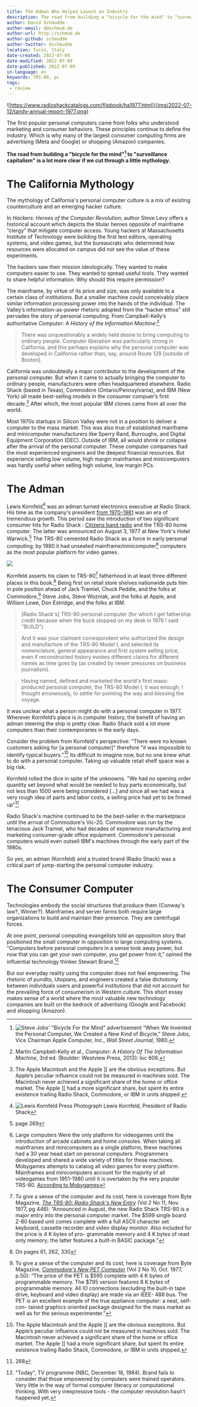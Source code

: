 ```yaml
---
title: The Adman Who Helped Launch an Industry
description: The road from building a "bicycle for the mind" to "surveillance capitalism" is a lot more clear if we cut through a little mythology.
author: David Schmudde
author-email: d@schmud.de
author-url: http://schmud.de
author-github: schmudde
author-twitter: dschmudde
location: Turin, Italy
date-created: 2022-07-09
date-modified: 2022-07-09
date-published: 2022-07-09
in-language: en
keywords: TRS-80, pc
tags:
 - review
---
```


![https://www.radioshackcatalogs.com/flipbook/ha1977.html](/img/2022-07-12/tandy-annual-report-1977.png)

The first popular personal computers came from folks who understood marketing and consumer behaviors. These principles continue to define the industry. Which is why many of the largest consumer computing firms are advertising (Meta and Google) or shopping (Amazon) companies.

**The road from building a "bicycle for the mind"[^bicycle] to "surveillance capitalism" is a lot more clear if we cut through a little mythology.**

[^bicycle]: ![Steve Jobs' "Bicycle For the Mind" advertisement](/img/2022-07-12/wsj-jobs-full-1980-sm.jpg) “When We Invented the Personal Computer, We Created a New Kind of Bicycle,” Steve Jobs, Vice Chairman Apple Computer,
Inc., *Wall Street Journal*, 1980.

# The California Mythology

The mythology of California's personal computer culture is a mix of existing counterculture and an emerging hacker culture.

In *Hackers: Heroes of the Computer Revolution*, author Steve Levy offers a historical account which depicts the titular heroes opposite of mainframe “clergy” that mitigate computer access. Young hackers at Massachusetts Institute of Technology were building the first text editors, operating systems, and video games, but the bureaucrats who determined how resources were allocated on campus did not see the value of these experiments.

The hackers saw their mission ideologically. They wanted to make computers easier to use. They wanted to spread useful tools. They wanted to share helpful information. Why should this require permission?

The mainframe, by virtue of its price and size, was only available to a certain class of institutions. But a smaller machine could conceivably place similar information processing power into the hands of the individual. The Valley’s information-as-power rhetoric adopted from the “hacker ethos” still pervades the story of personal computing. From Campbell-Kelly’s authoritative *Computer: A History of the Information Machine*:[^campbell-kelly]

> There was unquestionably a widely held desire to bring computing to ordinary people. Computer liberation was particularly strong in California, and this perhaps explains why the personal computer was developed in California rather than, say, around Route 128 [outside of Boston].

[^campbell-kelly]: Martin Campbell-Kelly et al., *Computer: A History Of The Information Machine*, 3rd ed. (Boulder: Westview Press, 2013): loc 606.

California was undoubtedly a major contributor to the development of the personal computer. But when it came to actually bringing the computer to ordinary people, manufacturers were often headquartered elsewhere. Radio Shack (based in Texas), Commodore (Ontario/Pennsylvania), and IBM (New York) all made best-selling models in the consumer compuer’s first decade.[^apple] After which, the most popular IBM clones came from all over the world.

[^apple]: The Apple Macintosh and the Apple ][ are the obvious exceptions. But Apple’s peculiar influence could not be measured in machines sold. The Macintosh never achieved a significant share of the home or office market. The Apple ][ had a more significant share, but spent its entire existence trailing Radio Shack, Commodore, or IBM in units shipped.

Most 1970s startups in Silicon Valley were not in a position to deliver a computer to the mass market. This was also true of established mainframe and minicomputer manufacturers like Sperry Rand, Burroughs, and Digital Equipment Corporation (DEC). Outside of IBM, all would shrink or collapse after the arrival of the personal computer. These computer companies had the most experienced engineers and the deepest financial resources. But experience selling low volume, high margin mainframes and minicomputers was hardly useful when selling high volume, low margin PCs.

# The Adman

Lewis Kornfeld[^kornfeld] was an adman turned electronics executive at Radio Shack. His time as the company's president [from 1970-1981](https://www.nytimes.com/2013/08/16/business/lewis-kornfeld-made-radio-shack-an-early-player-in-pcs-dies-at-97.html) was an era of tremendous growth. This period saw the introduction of two significant consumer hits for Radio Shack : [Citizens band radio](https://en.wikipedia.org/wiki/Citizens_band_radio) and the TRS-80 home computer. The latter was announced on August 3, 1977 at New York's Hotel Warwick.[^269] The TRS-80 cemented Radio Shack as a force in early personal computing; by 1980 it had unseated mainframe/minicomputer[^mainframe] computers as the most popular platform for video games.

[^kornfeld]: ![Lewis Kornfeld Press Photograph](/img/2022-07-12/lewis-kornfeld-1980s.jpg) Lewis Kornfeld, President of Radio Shack

![](/img/2022-07-12/trs-80-gaming.png)

[^269]: page 269

[^mainframe]: Large computers Were the only platform for videogames until the introduction of arcade cabinets and home consoles. When taking all mainframes and minicomputers as a single platform, these machines had a 30 year head start on personal computers. Programmers developed and shared a wide variety of titles for these machines. Mobygames attempts to catalog all video games for every platform. Mainframes and minicomputers account for the majority of all videogames from 1951-1980 until it is overtaken by the very popular TRS-80.  [According to Mobygames](https://www.mobygames.com/browse/games/mainframe/)

Kornfeld asserts his claim to TRS-80[^trs-80] fatherhood in at least three different places in this book.[^fatherhood] Being first on retail store shelves nationwide puts him in pole position ahead of Jack Tramiel, Chuck Peddle, and the folks at Commodore,[^commodore] Steve Jobs, Steve Wozniak, and the folks at Apple, and William Lowe, Don Estridge, and the folks at IBM.

[^trs-80]: To give a sense of the computer and its cost, here is coverage from Byte Magazine, *[The TRS-80: Radio Shack's New Entry](https://archive.org/details/byte-magazine-1977-11/page/n45/mode/2up)* (Vol 2 No 11, Nov. 1977, pg 446): &ldquo;Announced in August, the new Radio Shack TRS-80 is a major entry into the personal computer market. The $599 single board Z-80 based unit comes complete with a full ASCII character set keyboard, cassette recorder and video display monitor. Also included for the price is 4 K bytes of pro- grammable memory and 4 K bytes of read only memory; the latter features a built-in BASIC package.&rdquo;

[^fatherhood]: On pages 61, 262, 330

[^commodore]: To give a sense of the computer and its cost, here is coverage from Byte Magazine, *[Commodore's New PET Computer](https://archive.org/details/byte-magazine-1977-10/page/n51/mode/2up)* (Vol 2 No 10, Oct. 1977, p.50): &ldquo;The price of the PET is $595 complete with 4 K bytes of programmable memory. The $795 version features 8 K bytes of programmable memory. All IO connections (excluding the built-in tape drive, keyboard and video display) are made via an IEEE- 488 bus. The PET is an excellent example of the true appliance computer: a neat, self-con- tained graphics oriented package designed for the mass market as well as for the serious experimenter.&rdquo;

> [Radio Shack's] TRS-80 personal computer (for which I get fathership credit because when the buck stopped on my desk in 1976 I said "BUILD")

> And it was your claimant correspondent who authorized the design and manufacture of the TRS-80 Model I, and selected its nomenclature, general appearance and first system selling price, even if reconstructed history evokes different claims for different names as time goes by (as created by newer pressures on business journalism).

> Having named, defined and marketed the world's first mass-produced personal computer, the TRS-80 Model I, it was enough, I thought erroneously, to settle for pointing the way and blessing the voyage.

It was unclear what a person might do with a personal computer in 1977. Wherever Kornfeld’s place is in computer history, the benefit of having an adman steering the ship is pretty clear. Radio Shack sold a lot more computers than their contemporaries in the early days.

Consider the problem from Kornfeld's perspective: "There were no known customers asking for [a personal computer]" therefore "it was impossible to identify typical buyers."[^apple] Its difficult to imagine now, but no one knew what to do with a personal computer. Taking up valuable retail shelf space was a big risk.

Kornfeld rolled the dice in spite of the unknowns. "We had no opening order quantity set beyond what would be needed to buy parts economically, but not less than 1000 were being considered [...] and since all we had was a very rough idea of parts and labor costs, a selling price had yet to be firmed up"[^268]

[^apple]: Apple's 1978 Prospectus struggled to identify any uses to entice investment and pick up their 3rd-rate sales: buy an Apple II to make "better financial decisions," enjoy "increased leisure time," and have "complete security of personal information" with "increased personal comfort."

[^268]: 268


Radio Shack's machine continued to be the best-seller in the marketplace until the arrival of Commodore's Vic-20. Commodore was run by the tenacious Jack Tramiel, who had decades of experience manufacturing and marketing consumer-grade office equipment. Commodore's personal computers would even outsell IBM's machines through the early part of the 1980s.

So yes, an adman (Kornfeld) and a trusted brand (Radio Shack) was a critical part of jump-starting the personal computer industry.

# The Consumer Computer

Technologies embody the social structures that produce them (Conway's law?, Winner?). Mainframes and server farms both require large organizations to build and maintain their presence. They are centrifugal forces.

At one point, personal computing evangelists told an opposition story that positioned the small computer in opposition to large computing systems. “Computers before personal computers in a sense took away power, but now that you can get your own computer, you get power from it,” opined the influential technology thinker Stewart Brand.[^brand]

[^brand]: "Today", TV programme (NBC, December 18, 1984). Brand fails to consider that those empowered by computers were trained operators. Very little in the way of formal computer literacy or computational thinking. With very inexpressive tools - the computer revolution hasn’t happened yet.

But our everyday reality using the computer does not feel empowering. The rhetoric of pundits, Utopians, and engineers created a false dichotomy between individuals users and powerful institutions that did not account for the prevailing force of consumerism in Western culture. This short essay makes sense of a world where the most valuable new technology companies are built on the bedrock of advertising (Google and Facebook) and shopping (Amazon).
